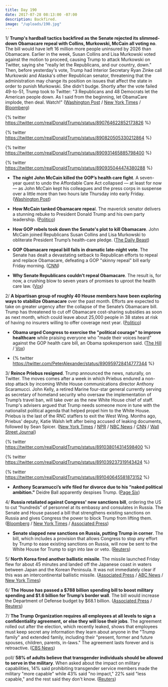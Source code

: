 ```yaml
---
title: Day 190
date: 2017-07-28 08:13:00 -07:00
description: Backfired.
image: "/uploads/190.jpg"
---
```


1/ **Trump's hardball tactics backfired as the Senate rejected its slimmed-down Obamacare repeal with Collins, Murkowski, McCain all voting no**. The bill would have left 16 million more people uninsured by 2026 than Obamacare. Earlier in the week, Susan Collins and Lisa Murkowski voted against the motion to proceed, causing Trump to attack Murkowski on Twitter, saying she "really let the Republicans, and our country, down." Then, before yesterday's vote, Trump had Interior Secretary Ryan Zinke call Murkowski and Alaska's other Republican senator, threatening that the administration may change its position on issues that affect the state in order to punish Murkowski. She didn't budge. Shortly after the vote failed 49-to-51, Trump took to Twitter: "3 Republicans and 48 Democrats let the American people down. As I said from the beginning, let ObamaCare implode, then deal. Watch!" ([Washington Post](https://www.washingtonpost.com/news/powerpost/paloma/daily-202/2017/07/28/daily-202-trump-s-hardball-tactics-backfire-as-skinny-repeal-goes-down/597a7cf630fb045fdaef0fd5/) / [New York Times](https://www.nytimes.com/2017/07/27/us/politics/obamacare-partial-repeal-senate-republicans-revolt.html?_r=0) / [Bloomberg](https://www.bloomberg.com/news/articles/2017-07-28/senate-blocks-gop-health-bill-jeopardizing-obamacare-repeal))

{% twitter https://twitter.com/realDonaldTrump/status/890764622852173826 %}

{% twitter https://twitter.com/realDonaldTrump/status/890820505330212864 %}

{% twitter https://twitter.com/realDonaldTrump/status/890931465885798400 %}

{% twitter https://twitter.com/realDonaldTrump/status/890935044474380288 %}

* **The night John McCain killed the GOP’s health care fight**. A seven-year quest to undo the Affordable Care Act collapsed — at least for now — as John McCain kept his colleagues and the press corps in suspense over a little more than two hours late Thursday into early Friday. ([Washington Post](https://www.washingtonpost.com/powerpost/the-night-john-mccain-killed-the-gops-health-care-fight/2017/07/28/f5acce58-7361-11e7-8f39-eeb7d3a2d304_story.html))

* **How McCain tanked Obamacare repea**l. The maverick senator delivers a stunning rebuke to President Donald Trump and his own party leadership. ([Politico](http://www.politico.com/story/2017/07/28/how-mccain-upended-obamacare-repeal-241070))

* **How GOP rebels took down the Senate's plot to kill Obamacare**. John McCain joined Republicans Susan Collins and Lisa Murkowski to obliterate President Trump’s health-care pledge. ([The Daily Beast](http://www.thedailybeast.com/john-mccain-strikes-down-gop-plot-to-kill-obamacare))

* **GOP Obamacare repeal bill fails in dramatic late-night vote**. The Senate has dealt a devastating setback to Republican efforts to repeal and replace Obamacare, defeating a GOP "skinny repeal" bill early Friday morning. ([CNN](http://www.cnn.com/2017/07/27/politics/health-care-debate-thursday/index.html))

* **Why Senate Republicans couldn’t repeal Obamacare**. The result is, for now, a crushing blow to seven years of promises to uproot the health care law. ([Vox](https://www.vox.com/policy-and-politics/2017/7/28/16054700/senate-obamacare-repeal-john-mccain-susan-collins-lisa-murkowski))

2/ **A bipartisan group of roughly 40 House members have been exploring ways to stabilize Obamacare** over the past month. Efforts are expected to take on greater urgency after the collapse of the Senate’s Obamacare bill. Trump has threatened to cut off Obamacare cost-sharing subsidies as soon as next month, which could leave about 25,000 people in 38 states at risk of having no insurers willing to offer coverage next year. ([Politico](http://www.politico.com/story/2017/07/28/house-group-obamacare-repeal-meeting-241083))

* **Obama urged Congress to exercise the "political courage" to improve healthcare** while praising everyone who "made their voices heard" against the GOP health care bill, an Obama spokesperson said. ([The Hill](http://thehill.com/policy/healthcare/344333-obama-spokesman-congress-needs-political-courage-to-improve-healthcare) / [Vox](https://www.vox.com/policy-and-politics/2017/7/28/16056150/obama-gop-health-bill-reaction))

* {% twitter https://twitter.com/PeterAlexander/status/890959728414777344 %}

3/ **Reince Priebus resigned**. Trump announced the news, naturally, on Twitter. The moves comes after a week in which Priebus endured a non-stop attack by incoming White House communications director Anthony Scaramucci. John Kelly, a retired Marine four-star general currently serving as secretary of homeland security who oversaw the implementation of Trump’s travel ban, will take over as the new White House chief of staff. Trump's advisers argued that Trump needs someone more in tune with the nationalist political agenda that helped propel him to the White House. Priebus is the last of the RNC staffers to exit the West Wing. Months ago, Priebus' deputy, Katie Walsh left after being accused of leaking documents, followed by Sean Spicer. ([New York Times](https://www.nytimes.com/2017/07/28/us/politics/reince-priebus-white-house-trump.html) / [NPR](http://www.npr.org/2017/07/28/531082618/trump-chief-of-staff-priebus-is-out-in-biggest-white-house-staff-shakeup-yet) / [NBC News](http://www.nbcnews.com/politics/politics-news/trump-chooses-gen-john-kelly-lead-homeland-security-n693091) / [CNN](http://www.cnn.com/2017/07/28/politics/john-kelly-chief-of-staff/index.html) / [Wall Street Journal](https://www.wsj.com/articles/trump-names-homeland-security-secretary-john-kelly-as-new-chief-of-staff-1501275333))

{% twitter https://twitter.com/realDonaldTrump/status/891038014314598400 %}

{% twitter https://twitter.com/realDonaldTrump/status/891039237319143424 %}

{% twitter https://twitter.com/realDonaldTrump/status/891040645581873152 %}

* **Anthony Scaramucci’s wife filed for divorce due to his “naked political ambition."** Deidre Ball apparently despises Trump. ([Page Six](https://pagesix.com/2017/07/28/anthony-scaramuccis-wife-files-for-divorce/))

4/ **Russia retaliated against Congress' new sanctions bill**, ordering the US to cut “hundreds” of personnel at its embassy and consulates in Russia. The Senate and House passed a bill that strengthens existing sanctions on Russia and gives Congress the power to block Trump from lifting them. ([Bloomberg](https://www.bloomberg.com/news/articles/2017-07-28/russia-retaliates-for-u-s-sanctions-with-ouster-of-diplomats) / [New York Times](https://www.nytimes.com/2017/07/28/world/europe/us-russia-sanctions.html) / [Associated Press](https://apnews.com/8801b4ad4f784490a1ea1ce6edfe7032/Russia-sanctions-bill-heads-to-Trump,-Moscow-retaliates))

* **Senate slapped new sanctions on Russia, putting Trump in corner**. The bill, which includes a provision that allows Congress to stop any effort by Trump to ease existing sanctions on Russia, will now be sent to the White House for Trump to sign into law or veto. ([Reuters](https://www.reuters.com/article/us-usa-trump-russia-sanctions-idUSKBN1AC1U8))

5/ **North Korea fired another ballistic missile**. The missile launched Friday flew for about 45 minutes and landed off the Japanese coast in waters between Japan and the Korean Peninsula. It was not immediately clear if this was an intercontinental ballistic missile. ([Associated Press](https://apnews.com/284c40f3c92746d9845ef0528570b81b) / [ABC News](http://abcnews.go.com/US/us-detects-north-korean-missile-launch/story?id=48908129) / [New York Times](https://www.nytimes.com/2017/07/28/world/asia/north-korea-ballistic-missile.html))

6/ **The House has passed a $788 billion spending bill to boost military spending and $1.6 billion for Trump’s border wall**. The bill would increase the Department of Defense budget by $68.1 billion. ([Associated Press](https://www.apnews.com/a6976f7528974235a46cf8b834bd2c10) / [Reuters](https://www.reuters.com/article/us-usa-congress-defense-idUSKBN1AC38K))

7/ **The Trump Organization requires all employees at all levels to sign a confidentiality agreement, or else they will lose their jobs**. The agreement rolled out after the election, which recently leaked, shows that employees must keep secret any information they learn about anyone in the "Trump family" and extended family, including their "present, former and future spouses, children, parents, in-laws." The agreement lasts forever and is retroactive. ([CBS News](http://www.cbsnews.com/news/trump-organization-new-confidentiality-agreement-employees-family-secret/))

poll/ **58% of adults believe that transgender individuals should be allowed to serve in the military**. When asked about the impact on military capabilities, 14% said prohibiting transgender service members made the military "more capable" while 43% said "no impact," 22% said "less capable," and the rest said they don't know. ([Reuters](https://www.reuters.com/article/us-usa-military-transgender-poll-idUSKBN1AD2BL))